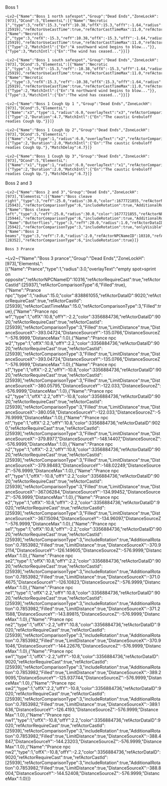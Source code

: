 Boss 1
```
~Lv2~{"Name":"Boss 1 north safespot","Group":"Dead Ends","ZoneLockH":[973],"DCond":5,"ElementsL":[{"Name":"Necrotic 1","type":3,"refX":15.3,"refY":10.38,"offX":15.3,"offY":-1.64,"radius":1.5,"color":3355508546,"refActorNPCNameID":10314,"refActorRequireCast":true,"refActorCastId":[25919],"refActorUseCastTime":true,"refActorCastTimeMax":11.0,"refActorUseOvercast":true,"FillStep":12.0,"refActorComparisonType":6,"includeRotation":true,"LimitDistance":true,"DistanceSourceX":275.7701,"DistanceSourceY":-194.28917,"DistanceSourceZ":501.0067,"DistanceMax":1.0},{"Name":"Necrotic 2","type":3,"refX":-15.3,"refY":10.38,"offX":-15.3,"offY":-1.64,"radius":1.5,"color":3355508546,"refActorNPCNameID":10314,"refActorRequireCast":true,"refActorCastId":[25919],"refActorUseCastTime":true,"refActorCastTimeMax":11.0,"refActorUseOvercast":true,"FillStep":12.0,"refActorComparisonType":6,"includeRotation":true,"LimitDistance":true,"DistanceSourceX":256.99652,"DistanceSourceY":-194.0715,"DistanceSourceZ":501.0067,"DistanceMax":1.0}],"UseTriggers":true,"Triggers":[{"Type":2,"MatchIntl":{"En":"A southward wind begins to blow..."}},{"Type":3,"MatchIntl":{"En":"The wind has ceased..."}}]}
```
```
~Lv2~{"Name":"Boss 1 south safespot","Group":"Dead Ends","ZoneLockH":[973],"DCond":5,"ElementsL":[{"Name":"Necrotic 1","type":3,"refX":-15.3,"refY":-10.38,"offX":-15.3,"offY":1.64,"radius":1.5,"color":3355508546,"refActorNPCNameID":10314,"refActorRequireCast":true,"refActorCastId":[25919],"refActorUseCastTime":true,"refActorCastTimeMax":11.0,"refActorUseOvercast":true,"FillStep":12.0,"refActorComparisonType":6,"includeRotation":true,"LimitDistance":true,"DistanceSourceX":257.02527,"DistanceSourceY":-161.46568,"DistanceSourceZ":501.0067,"DistanceMax":1.0},{"Name":"Necrotic 2","type":3,"refX":15.3,"refY":-10.38,"offX":15.3,"offY":1.64,"radius":1.5,"color":3355508546,"refActorNPCNameID":10314,"refActorRequireCast":true,"refActorCastId":[25919],"refActorUseCastTime":true,"refActorCastTimeMax":11.0,"refActorUseOvercast":true,"FillStep":12.0,"refActorComparisonType":6,"includeRotation":true,"LimitDistance":true,"DistanceSourceX":275.9144,"DistanceSourceY":-161.83939,"DistanceSourceZ":501.0067,"DistanceMax":1.0}],"UseTriggers":true,"Triggers":[{"Type":2,"MatchIntl":{"En":"A northward wind begins to blow..."}},{"Type":3,"MatchIntl":{"En":"The wind has ceased..."}}]}
```
```
~Lv2~{"Name":"Boss 1 Cough Up 1 ","Group":"Dead Ends","ZoneLockH":[973],"DCond":5,"ElementsL":[{"Name":"x3","type":1,"radius":6.0,"overlayText":"x3","refActorComparisonType":1}],"UseTriggers":true,"Triggers":[{"Type":2,"Duration":4.7,"MatchIntl":{"En":"The caustic Grebuloff readies Cough Up."}}]}
```
```
~Lv2~{"Name":"Boss 1 Cough Up 2","Group":"Dead Ends","ZoneLockH":[973],"DCond":5,"ElementsL":[{"Name":"x2","type":1,"radius":6.0,"overlayText":"x2","refActorComparisonType":1}],"UseTriggers":true,"Triggers":[{"Type":2,"Duration":2.0,"MatchIntl":{"En":"The caustic Grebuloff readies Cough Up."},"MatchDelay":4.7}]}
```
```
~Lv2~{"Name":"Boss 1 Cough Up 3","Group":"Dead Ends","ZoneLockH":[973],"DCond":5,"ElementsL":[{"Name":"x1","type":1,"radius":6.0,"overlayText":"x1","refActorComparisonType":1}],"UseTriggers":true,"Triggers":[{"Type":2,"Duration":2.0,"MatchIntl":{"En":"The caustic Grebuloff readies Cough Up."},"MatchDelay":6.7}]}
```

Boss 2 and 3
```
~Lv2~{"Name":"Boss 2 and 3","Group":"Dead Ends","ZoneLockH":[973],"ElementsL":[{"Name":"Boss cleave right","type":3,"refY":25.0,"radius":30.0,"color":1677721855,"refActorNPCNameID":10316,"refActorRequireCast":true,"refActorCastId":[25943],"refActorComparisonType":6,"includeRotation":true,"AdditionalRotation":1.5707964},{"Name":"Boss cleave left","type":3,"refY":25.0,"radius":30.0,"color":1677721855,"refActorNPCNameID":10316,"refActorRequireCast":true,"refActorCastId":[25944],"refActorComparisonType":6,"includeRotation":true,"AdditionalRotation":4.712389},{"Name":"Butterflies","type":3,"refY":20.0,"radius":1.0,"refActorDataID":13512,"refActorRequireCast":true,"refActorCastId":[25942],"refActorComparisonType":3,"includeRotation":true,"onlyVisible":true},{"Name":"Boss 2 beams","type":3,"refY":7.0,"radius":2.0,"refActorNPCNameID":10310,"refActorRequireCast":true,"refActorCastId":[28352],"refActorComparisonType":6,"includeRotation":true}]}

Boss 3 Prance

```
~Lv2~{"Name":"Boss 3 prance","Group":"Dead Ends","ZoneLockH":[973],"ElementsL":[{"Name":"Prance","type":1,"radius":3.0,"overlayText":"empty spot>sprint on opposite","refActorNPCNameID":10316,"refActorRequireCast":true,"refActorCastId":[25937],"refActorComparisonType":6,"Filled":true},{"Name":"Prance npc","type":1,"radius":15.0,"color":838861055,"refActorDataID":9020,"refActorRequireCast":true,"refActorCastId":[25939],"refActorCastTimeMax":15.0,"refActorComparisonType":3,"Filled":true},{"Name":"Prance npc w1","type":1,"offX":10.8,"offY":-2.2,"color":3356884736,"refActorDataID":9020,"refActorRequireCast":true,"refActorCastId":[25939],"refActorComparisonType":3,"Filled":true,"LimitDistance":true,"DistanceSourceX":-393.04724,"DistanceSourceY":-135.0766,"DistanceSourceZ":-576.9999,"DistanceMax":1.0},{"Name":"Prance npc w2","type":1,"offX":10.8,"offY":2.2,"color":3356884736,"refActorDataID":9020,"refActorRequireCast":true,"refActorCastId":[25939],"refActorComparisonType":3,"Filled":true,"LimitDistance":true,"DistanceSourceX":-393.04724,"DistanceSourceY":-135.0766,"DistanceSourceZ":-576.9999,"DistanceMax":1.0},{"Name":"Prance npc s1","type":1,"offX":-2.2,"offY":-10.8,"color":3356884736,"refActorDataID":9020,"refActorRequireCast":true,"refActorCastId":[25939],"refActorComparisonType":3,"Filled":true,"LimitDistance":true,"DistanceSourceX":-380.05795,"DistanceSourceY":-122.033,"DistanceSourceZ":-576.9999,"DistanceMax":1.0},{"Name":"Prance npc s2","type":1,"offX":2.2,"offY":-10.8,"color":3356884736,"refActorDataID":9020,"refActorRequireCast":true,"refActorCastId":[25939],"refActorComparisonType":3,"Filled":true,"LimitDistance":true,"DistanceSourceX":-380.058,"DistanceSourceY":-122.033,"DistanceSourceZ":-576.9999,"DistanceMax":1.0},{"Name":"Prance npc n1","type":1,"offX":2.2,"offY":10.8,"color":3356884736,"refActorDataID":9020,"refActorRequireCast":true,"refActorCastId":[25939],"refActorComparisonType":3,"Filled":true,"LimitDistance":true,"DistanceSourceX":-379.8977,"DistanceSourceY":-148.14407,"DistanceSourceZ":-576.9999,"DistanceMax":1.0},{"Name":"Prance npc n2","type":1,"offX":-2.2,"offY":10.8,"color":3356884736,"refActorDataID":9020,"refActorRequireCast":true,"refActorCastId":[25939],"refActorComparisonType":3,"Filled":true,"LimitDistance":true,"DistanceSourceX":-379.98483,"DistanceSourceY":-148.02249,"DistanceSourceZ":-576.9999,"DistanceMax":1.0},{"Name":"Prance npc e1","type":1,"offX":-10.8,"offY":2.2,"color":3356884736,"refActorDataID":9020,"refActorRequireCast":true,"refActorCastId":[25939],"refActorComparisonType":3,"Filled":true,"LimitDistance":true,"DistanceSourceX":-367.06284,"DistanceSourceY":-134.99452,"DistanceSourceZ":-576.9999,"DistanceMax":1.0},{"Name":"Prance npc e2","type":1,"offX":-10.8,"offY":-2.2,"color":3356884736,"refActorDataID":9020,"refActorRequireCast":true,"refActorCastId":[25939],"refActorComparisonType":3,"Filled":true,"LimitDistance":true,"DistanceSourceX":-367.15094,"DistanceSourceY":-134.96097,"DistanceSourceZ":-576.9999,"DistanceMax":1.0},{"Name":"Prance npc se1","type":1,"offX":10.8,"offY":-2.2,"color":3356884736,"refActorDataID":9020,"refActorRequireCast":true,"refActorCastId":[25939],"refActorComparisonType":3,"includeRotation":true,"AdditionalRotation":0.7853982,"Filled":true,"LimitDistance":true,"DistanceSourceX":-370.92114,"DistanceSourceY":-126.149605,"DistanceSourceZ":-576.9999,"DistanceMax":1.0},{"Name":"Prance npc se2","type":1,"offX":10.8,"offY":2.2,"color":3356884736,"refActorDataID":9020,"refActorRequireCast":true,"refActorCastId":[25939],"refActorComparisonType":3,"includeRotation":true,"AdditionalRotation":0.7853982,"Filled":true,"LimitDistance":true,"DistanceSourceX":-371.04675,"DistanceSourceY":-126.10823,"DistanceSourceZ":-576.9999,"DistanceMax":1.0},{"Name":"Prance npc ne1","type":1,"offX":2.2,"offY":10.8,"color":3356884736,"refActorDataID":9020,"refActorRequireCast":true,"refActorCastId":[25939],"refActorComparisonType":3,"includeRotation":true,"AdditionalRotation":0.7853982,"Filled":true,"LimitDistance":true,"DistanceSourceX":-371.21588,"DistanceSourceY":-143.89815,"DistanceSourceZ":-576.9999,"DistanceMax":1.0},{"Name":"Prance npc ne2","type":1,"offX":-2.2,"offY":10.8,"color":3356884736,"refActorDataID":9020,"refActorRequireCast":true,"refActorCastId":[25939],"refActorComparisonType":3,"includeRotation":true,"AdditionalRotation":0.7853982,"Filled":true,"LimitDistance":true,"DistanceSourceX":-370.91046,"DistanceSourceY":-144.22676,"DistanceSourceZ":-576.9999,"DistanceMax":1.0},{"Name":"Prance npc sw1","type":1,"offX":-2.2,"offY":-10.8,"color":3356884736,"refActorDataID":9020,"refActorRequireCast":true,"refActorCastId":[25939],"refActorComparisonType":3,"includeRotation":true,"AdditionalRotation":0.7853982,"Filled":true,"LimitDistance":true,"DistanceSourceX":-389.29095,"DistanceSourceY":-125.937744,"DistanceSourceZ":-576.9999,"DistanceMax":1.0},{"Name":"Prance npc sw2","type":1,"offX":2.2,"offY":-10.8,"color":3356884736,"refActorDataID":9020,"refActorRequireCast":true,"refActorCastId":[25939],"refActorComparisonType":3,"includeRotation":true,"AdditionalRotation":0.7853982,"Filled":true,"LimitDistance":true,"DistanceSourceX":-389.1636,"DistanceSourceY":-126.4193,"DistanceSourceZ":-576.9999,"DistanceMax":1.0},{"Name":"Prance npc nw1","type":1,"offX":-10.8,"offY":2.2,"color":3356884736,"refActorDataID":9020,"refActorRequireCast":true,"refActorCastId":[25939],"refActorComparisonType":3,"includeRotation":true,"AdditionalRotation":0.7853982,"Filled":true,"LimitDistance":true,"DistanceSourceX":-388.4847,"DistanceSourceY":-144.23203,"DistanceSourceZ":-576.9999,"DistanceMax":1.0},{"Name":"Prance npc nw2","type":1,"offX":-10.8,"offY":-2.2,"color":3356884736,"refActorDataID":9020,"refActorRequireCast":true,"refActorCastId":[25939],"refActorComparisonType":3,"includeRotation":true,"AdditionalRotation":0.7853982,"Filled":true,"LimitDistance":true,"DistanceSourceX":-388.8004,"DistanceSourceY":-144.52408,"DistanceSourceZ":-576.9999,"DistanceMax":1.0}]}
```
